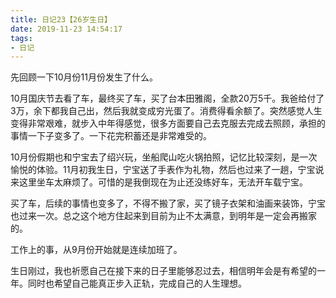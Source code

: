 ```yaml
---
title: 日记23【26岁生日】
date: 2019-11-23 14:54:17
tags:
- 日记
---
```


先回顾一下10月份11月份发生了什么。

10月国庆节去看了车，最终买了车，买了台本田雅阁，全款20万5千。我爸给付了3万，余下都我自己出，然后我就变成穷光蛋了。消费得看余额了。突然感觉人生变得非常艰难，就步入中年得感觉，很多方面要自己去克服去完成去照顾，承担的事情一下子变多了。一下花完积蓄还是非常难受的。

10月份假期也和宁宝去了绍兴玩，坐船爬山吃火锅拍照，记忆比较深刻，是一次愉悦的体验。11月初我生日，宁宝送了手表作为礼物，然后也过来了一趟，宁宝说来这里坐车太麻烦了。可惜的是我倒现在为止还没练好车，无法开车载宁宝。

买了车，后续的事情也变多了，不得不搬了家，买了镜子衣架和油画来装饰，宁宝也过来一次。总之这个地方住起来到目前为止不太满意，到明年是一定会再搬家的。

工作上的事，从9月份开始就是连续加班了。

生日刚过，我也祈愿自己在接下来的日子里能够忍过去，相信明年会是有希望的一年。同时也希望自己能真正步入正轨，完成自己的人生理想。
